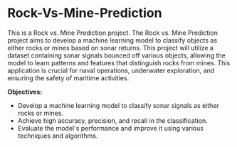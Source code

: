# Rock-Vs-Mine-Prediction
This is a Rock vs. Mine Prediction project. The Rock vs. Mine Prediction project aims to develop a machine learning model to classify objects as either rocks or mines based on sonar returns. This project will utilize a dataset containing sonar signals bounced off various objects, allowing the model to learn patterns and features that distinguish rocks from mines. This application is crucial for naval operations, underwater exploration, and ensuring the safety of maritime activities.

**Objectives:** <br>
* Develop a machine learning model to classify sonar signals as either rocks or mines. <br>
* Achieve high accuracy, precision, and recall in the classification. <br>
* Evaluate the model's performance and improve it using various techniques and algorithms. <br>
